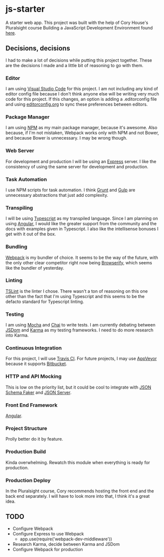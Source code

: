 # js-starter
A starter web app. This project was built with the help of Cory House's Pluralsight course Building a JavaScript Development Environment found <a href="https://app.pluralsight.com/library/courses/javascript-development-environment/table-of-contents">here</a>.


## Decisions, decisions
I had to make a lot of decisions while putting this project together. These are the decisions I made and a little bit of reasoning to go with them.

### Editor
I am using <a href="https://code.visualstudio.com/">Visual Studio Code</a> for this project. I am not including any kind of editor config file because I don't think anyone else will be writing very much code for this project. If this changes, an option is adding a .editorconfig file and using <a href="editorconfig.org">editorconfig.org</a> to sync these preferences between editors.

### Package Manager
I am using <a href="https://www.npmjs.com/">NPM</a> as my main package manager, because it's awesome. Also because, if I'm not mistaken, Webpack works only with NPM and not Bower, and because Bower is unnecessary. I may be wrong though.

### Web Server
For development and production I will be using an <a href="http://expressjs.com/">Express</a> server. I like the consistency of using the same server for development and production.

### Task Automation
I use NPM scripts for task automation. I think <a href="http://gruntjs.com/">Grunt</a> and <a href="gulpjs.com/">Gulp</a> are unnecessary abstractions that just add complexity.

### Transpiling
I will be using <a href="https://www.typescriptlang.org/">Typescript</a> as my transpiled language. Since I am planning on using <a href="https://angular.io/">Angular</a>, I would like the greater support from the community and the docs with examples given in Typescript. I also like the intellisense bonuses I get with it out of the box.

### Bundling
<a href="https://webpack.github.io/">Webpack</a> is my bundler of choice. It seems to be the way of the future, with the only other clear competitor right now being <a href="browserify.org/">Browserify</a>, which seems like the bundler of yesterday.

### Linting
<a href="https://palantir.github.io/tslint/">TSLint</a> is the linter I chose. There wasn't a ton of reasoning on this one other than the fact that I'm using Typescript and this seems to be the defacto standard for Typescript linting.

### Testing
I am using <a href="https://mochajs.org/">Mocha</a> and <a href="http://chaijs.com/">Chai</a> to write tests. I am currently debating between <a href="https://github.com/tmpvar/jsdom">JSDom</a> and <a href="https://karma-runner.github.io/1.0/index.html">Karma</a> as my testing frameworks. I need to do more research into Karma.

### Continuous Integration
For this project, I will use <a href="https://travis-ci.org/">Travis CI</a>. For future projects, I may use <a href="https://www.appveyor.com/">AppVeyor</a> because it supports <a href="https://bitbucket.org/">Bitbucket</a>.

### HTTP and API Mocking
This is low on the priority list, but it could be cool to integrate with <a href="https://github.com/json-schema-faker/json-schema-faker">JSON Schema Faker</a> and <a href="https://github.com/typicode/json-server">JSON Server</a>.

### Front End Framework
<a href="https://angular.io/">Angular</a>.

### Project Structure
Prolly better do it by feature.

### Production Build
Kinda overwhelming. Rewatch this module when everything is ready for production.

### Production Deploy
In the Pluralsight course, Cory recommends hosting the front end and the back end separately. I will have to look more into that, I think it's a great idea.

## TODO
* Configure Webpack
* Configure Express to use Webpack
  * app.use(require('webpack-dev-middleware'))
* Research Karma, decide between Karma and JSDom
* Configure Webpack for production